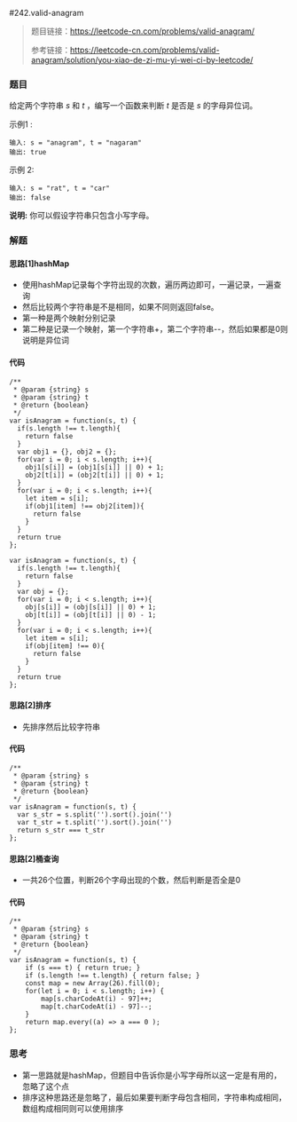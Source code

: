 #242.valid-anagram

> 题目链接：https://leetcode-cn.com/problems/valid-anagram/
>
> 参考链接：https://leetcode-cn.com/problems/valid-anagram/solution/you-xiao-de-zi-mu-yi-wei-ci-by-leetcode/



### 题目

给定两个字符串 *s* 和 *t* ，编写一个函数来判断 *t* 是否是 *s* 的字母异位词。

示例1 :

```
输入: s = "anagram", t = "nagaram"
输出: true
```


示例 2:

```
输入: s = "rat", t = "car"
输出: false
```

**说明:**
你可以假设字符串只包含小写字母。



### 解题

#### 思路[1]hashMap

* 使用hashMap记录每个字符出现的次数，遍历两边即可，一遍记录，一遍查询
* 然后比较两个字符串是不是相同，如果不同则返回false。
* 第一种是两个映射分别记录
* 第二种是记录一个映射，第一个字符串+，第二个字符串--，然后如果都是0则说明是异位词

#### 代码

```
/**
 * @param {string} s
 * @param {string} t
 * @return {boolean}
 */
var isAnagram = function(s, t) {
  if(s.length !== t.length){
    return false
  }
  var obj1 = {}, obj2 = {};
  for(var i = 0; i < s.length; i++){
    obj1[s[i]] = (obj1[s[i]] || 0) + 1;
    obj2[t[i]] = (obj2[t[i]] || 0) + 1;
  }
  for(var i = 0; i < s.length; i++){
    let item = s[i];
    if(obj1[item] !== obj2[item]){
      return false
    }
  }
  return true
};

var isAnagram = function(s, t) {
  if(s.length !== t.length){
    return false
  }
  var obj = {};
  for(var i = 0; i < s.length; i++){
    obj[s[i]] = (obj[s[i]] || 0) + 1;
    obj[t[i]] = (obj[t[i]] || 0) - 1;
  }
  for(var i = 0; i < s.length; i++){
    let item = s[i];
    if(obj[item] !== 0){
      return false
    }
  }
  return true
};
```

#### 思路[2]排序

* 先排序然后比较字符串

#### 代码

```
/**
 * @param {string} s
 * @param {string} t
 * @return {boolean}
 */
var isAnagram = function(s, t) {
  var s_str = s.split('').sort().join('')
  var t_str = t.split('').sort().join('')
  return s_str === t_str
};
```

#### 思路[2]桶查询

* 一共26个位置，判断26个字母出现的个数，然后判断是否全是0

#### 代码

```
/**
 * @param {string} s
 * @param {string} t
 * @return {boolean}
 */
var isAnagram = function(s, t) {
    if (s === t) { return true; }
    if (s.length !== t.length) { return false; }
    const map = new Array(26).fill(0);
    for(let i = 0; i < s.length; i++) {
        map[s.charCodeAt(i) - 97]++;
        map[t.charCodeAt(i) - 97]--;
    }
    return map.every((a) => a === 0 );
};
```



### 思考

* 第一思路就是hashMap，但题目中告诉你是小写字母所以这一定是有用的，忽略了这个点
* 排序这种思路还是忽略了，最后如果要判断字母包含相同，字符串构成相同，数组构成相同则可以使用排序